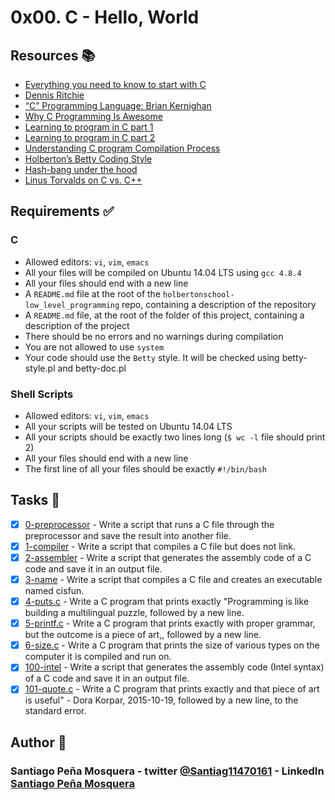 # 0x00. C - Hello, World

## Resources :books:

* [Everything you need to know to start with C](https://intranet.hbtn.io/rltoken/JgP0ALD8CNZM19FLZQetMQ)
* [Dennis Ritchie](https://intranet.hbtn.io/rltoken/vY9KI1Ai38BUuydEfadtaA)
* [“C” Programming Language: Brian Kernighan](https://intranet.hbtn.io/rltoken/f5nVwIVoNRrnddbX-5h5rw)
* [Why C Programming Is Awesome](https://intranet.hbtn.io/rltoken/J7yAaPGVuPoJI4iP1DuIPw)
* [Learning to program in C part 1](https://intranet.hbtn.io/rltoken/AicyjqLinWdA9qxKsXBKjg)
* [Learning to program in C part 2](https://intranet.hbtn.io/rltoken/1qtDStnOrOjrVseFa3jngA)
* [Understanding C program Compilation Process](https://intranet.hbtn.io/rltoken/qM-SOqtf8ZnGxVtVWchAfg)
* [Holberton’s Betty Coding Style](https://intranet.hbtn.io/rltoken/8c-wkUvvmuA_d5s4ktmnEw)
* [Hash-bang under the hood](https://intranet.hbtn.io/rltoken/7oODGrfLgAJJzoCbfBap3Q)
* [Linus Torvalds on C vs. C++ ](https://intranet.hbtn.io/rltoken/8rYFkn82I0QlSygvC0u2Jw)

## Requirements :white_check_mark:

### C
* Allowed editors: `vi`, `vim`, `emacs`
* All your files will be compiled on Ubuntu 14.04 LTS using `gcc 4.8.4`
* All your files should end with a new line
* A `README.md` file at the root of the `holbertonschool-low_level_programming` repo, containing a description of the repository
* A `README.md` file, at the root of the folder of this project, containing a description of the project
* There should be no errors and no warnings during compilation
* You are not allowed to use `system`
* Your code should use the `Betty` style. It will be checked using betty-style.pl and betty-doc.pl
### Shell Scripts
* Allowed editors: `vi`, `vim`, `emacs`
* All your scripts will be tested on Ubuntu 14.04 LTS
* All your scripts should be exactly two lines long (`$ wc -l` file should print 2)
* All your files should end with a new line
* The first line of all your files should be exactly `#!/bin/bash`

## Tasks :page_with_curl:
- [x] [0-preprocessor](./0-preprocessor) - Write a script that runs a C file through the preprocessor and save the result into another file.
- [x] [1-compiler](./1-compiler) - Write a script that compiles a C file but does not link.
- [x] [2-assembler](./2-assembler)  - Write a script that generates the assembly code of a C code and save it in an output file.
- [x] [3-name](./3-name)  - Write a script that compiles a C file and creates an executable named cisfun.
- [x] [4-puts.c](./4-puts.c)  - Write a C program that prints exactly "Programming is like building a multilingual puzzle, followed by a new line.
- [x] [5-printf.c](./5-printf.c) - Write a C program that prints exactly with proper grammar, but the outcome is a piece of art,, followed by a new line.
- [x] [6-size.c](./6-size.c) - Write a C program that prints the size of various types on the computer it is compiled and run on.
- [x] [100-intel](./100-intel) - Write a script that generates the assembly code (Intel syntax) of a C code and save it in an output file.
- [x] [101-quote.c](./101-quote.c) - Write a C program that prints exactly and that piece of art is useful" - Dora Korpar, 2015-10-19, followed by a new line, to the standard error.

## Author :pencil:
### Santiago Peña Mosquera - twitter [@Santiag11470161](https://twitter.com/Santiag11470161) - LinkedIn [Santiago Peña Mosquera](https://www.linkedin.com/in/santiago-pe%C3%B1a-mosquera-abaa20196/)
